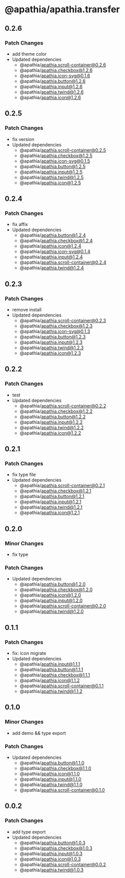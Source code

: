 # @apathia/apathia.transfer

## 0.2.6

### Patch Changes

- add theme color
- Updated dependencies
  - @apathia/apathia.scroll-container@0.2.6
  - @apathia/apathia.checkbox@1.2.6
  - @apathia/apathia.icon-svg@0.1.6
  - @apathia/apathia.button@1.2.6
  - @apathia/apathia.input@1.2.6
  - @apathia/apathia.twind@1.2.6
  - @apathia/apathia.icon@1.2.6

## 0.2.5

### Patch Changes

- fix version
- Updated dependencies
  - @apathia/apathia.scroll-container@0.2.5
  - @apathia/apathia.checkbox@1.2.5
  - @apathia/apathia.icon-svg@0.1.5
  - @apathia/apathia.button@1.2.5
  - @apathia/apathia.input@1.2.5
  - @apathia/apathia.twind@1.2.5
  - @apathia/apathia.icon@1.2.5

## 0.2.4

### Patch Changes

- fix affix
- Updated dependencies
  - @apathia/apathia.button@1.2.4
  - @apathia/apathia.checkbox@1.2.4
  - @apathia/apathia.icon@1.2.4
  - @apathia/apathia.icon-svg@0.1.4
  - @apathia/apathia.input@1.2.4
  - @apathia/apathia.scroll-container@0.2.4
  - @apathia/apathia.twind@1.2.4

## 0.2.3

### Patch Changes

- remove install
- Updated dependencies
  - @apathia/apathia.scroll-container@0.2.3
  - @apathia/apathia.checkbox@1.2.3
  - @apathia/apathia.icon-svg@0.1.3
  - @apathia/apathia.button@1.2.3
  - @apathia/apathia.input@1.2.3
  - @apathia/apathia.twind@1.2.3
  - @apathia/apathia.icon@1.2.3

## 0.2.2

### Patch Changes

- test
- Updated dependencies
  - @apathia/apathia.scroll-container@0.2.2
  - @apathia/apathia.checkbox@1.2.2
  - @apathia/apathia.button@1.2.2
  - @apathia/apathia.input@1.2.2
  - @apathia/apathia.twind@1.2.2
  - @apathia/apathia.icon@1.2.2

## 0.2.1

### Patch Changes

- fix type file
- Updated dependencies
  - @apathia/apathia.scroll-container@0.2.1
  - @apathia/apathia.checkbox@1.2.1
  - @apathia/apathia.button@1.2.1
  - @apathia/apathia.input@1.2.1
  - @apathia/apathia.twind@1.2.1
  - @apathia/apathia.icon@1.2.1

## 0.2.0

### Minor Changes

- fix type

### Patch Changes

- Updated dependencies
  - @apathia/apathia.button@1.2.0
  - @apathia/apathia.checkbox@1.2.0
  - @apathia/apathia.icon@1.2.0
  - @apathia/apathia.input@1.2.0
  - @apathia/apathia.scroll-container@0.2.0
  - @apathia/apathia.twind@1.2.0

## 0.1.1

### Patch Changes

- fix: icon migrate
- Updated dependencies
  - @apathia/apathia.input@1.1.1
  - @apathia/apathia.button@1.1.1
  - @apathia/apathia.checkbox@1.1.1
  - @apathia/apathia.icon@1.1.2
  - @apathia/apathia.scroll-container@0.1.1
  - @apathia/apathia.twind@1.1.2

## 0.1.0

### Minor Changes

- add demo && type export

### Patch Changes

- Updated dependencies
  - @apathia/apathia.button@1.1.0
  - @apathia/apathia.checkbox@1.1.0
  - @apathia/apathia.icon@1.1.0
  - @apathia/apathia.input@1.1.0
  - @apathia/apathia.twind@1.1.0
  - @apathia/apathia.scroll-container@0.1.0

## 0.0.2

### Patch Changes

- add type export
- Updated dependencies
  - @apathia/apathia.button@1.0.3
  - @apathia/apathia.checkbox@1.0.3
  - @apathia/apathia.input@1.0.3
  - @apathia/apathia.icon@1.0.3
  - @apathia/apathia.scroll-container@0.0.2
  - @apathia/apathia.twind@1.0.3
